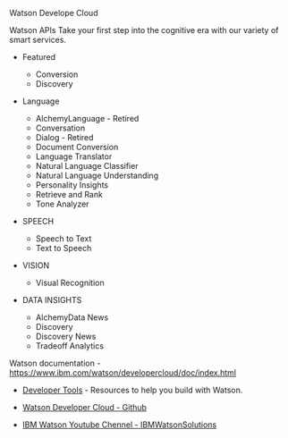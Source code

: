 
Watson Develope Cloud

Watson APIs
Take your first step into the cognitive era with our variety of smart services.

* Featured
  * Conversion
  * Discovery

* Language
  * AlchemyLanguage - Retired 
  * Conversation
  * Dialog - Retired
  * Document Conversion
  * Language Translator
  * Natural Language Classifier
  * Natural Language Understanding
  * Personality Insights
  * Retrieve and Rank
  * Tone Analyzer


* SPEECH
  * Speech to Text
  * Text to Speech

* VISION
  * Visual Recognition

* DATA INSIGHTS
  * AlchemyData News
  * Discovery
  * Discovery News
  * Tradeoff Analytics

Watson documentation - https://www.ibm.com/watson/developercloud/doc/index.html

* [Developer Tools](https://www.ibm.com/watson/developercloud/developer-tools.html) - Resources to help you build with Watson.
* [Watson Developer Cloud - Github](https://github.com/watson-developer-cloud/)

* [IBM Watson Youtube Chennel - IBMWatsonSolutions](https://www.youtube.com/user/IBMWatsonSolutions)
